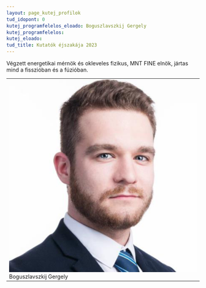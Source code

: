 ```yaml
---
layout: page_kutej_profilok
tud_idopont: 0
kutej_programfelelos_eloado: Boguszlavszkij Gergely
kutej_programfelelos: 
kutej_eloado:
tud_title: Kutatók éjszakája 2023
---
```


Végzett energetikai mérnök és okleveles fizikus, MNT FINE elnök, jártas mind a fisszióban és a fúzióban.


 <table class="picture">
<tr>
<td>

<div class="gallery">
    <img src="images/boguszlavszkij_gergely.png" max-width="250" max-height="200">
  <div class="desc">Boguszlavszkij Gergely</div>
</div>

</td>
</tr>
</table>
